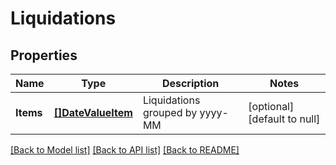 # Liquidations

## Properties
Name | Type | Description | Notes
------------ | ------------- | ------------- | -------------
**Items** | [**[]DateValueItem**](DateValueItem.md) | Liquidations grouped by yyyy-MM | [optional] [default to null]

[[Back to Model list]](../README.md#documentation-for-models) [[Back to API list]](../README.md#documentation-for-api-endpoints) [[Back to README]](../README.md)

